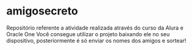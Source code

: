 # amigosecreto
Repositório referente a atividade realizada através do curso da Alura e Oracle One
Você consegue utilizar o projeto baixando ele no seu dispositivo, posteriormente é só enviar os nomes dos amigos e sortear!
